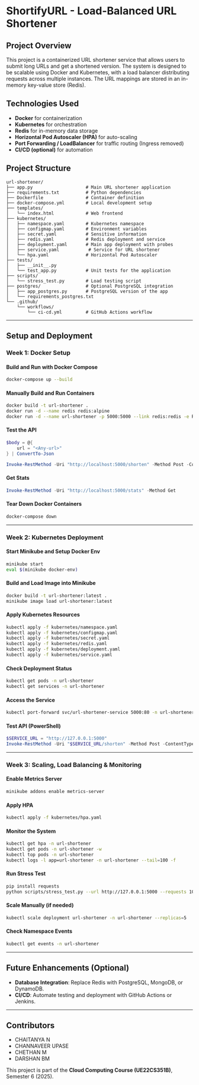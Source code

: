 # ShortifyURL - Load-Balanced URL Shortener

## Project Overview
This project is a containerized URL shortener service that allows users to submit long URLs and get a shortened version. The system is designed to be scalable using Docker and Kubernetes, with a load balancer distributing requests across multiple instances. The URL mappings are stored in an in-memory key-value store (Redis).

## Technologies Used
- **Docker** for containerization
- **Kubernetes** for orchestration
- **Redis** for in-memory data storage
- **Horizontal Pod Autoscaler (HPA)** for auto-scaling
- **Port Forwarding / LoadBalancer** for traffic routing (Ingress removed)
- **CI/CD (optional)** for automation

## Project Structure
```
url-shortener/
├── app.py                    # Main URL shortener application
├── requirements.txt          # Python dependencies
├── Dockerfile                # Container definition
├── docker-compose.yml        # Local development setup
├── templates/
│   └── index.html            # Web frontend
├── kubernetes/
│   ├── namespace.yaml        # Kubernetes namespace
│   ├── configmap.yaml        # Environment variables
│   ├── secret.yaml           # Sensitive information
│   ├── redis.yaml            # Redis deployment and service
│   ├── deployment.yaml       # Main app deployment with probes
│   ├── service.yaml           # Service for URL shortener
│   └── hpa.yaml              # Horizontal Pod Autoscaler
├── tests/
│   ├── __init__.py
│   └── test_app.py           # Unit tests for the application
├── scripts/
│   └── stress_test.py        # Load testing script
├── postgres/                 # Optional PostgreSQL integration
│   ├── app_postgres.py       # PostgreSQL version of the app
│   └── requirements_postgres.txt
└── .github/
    └── workflows/
        └── ci-cd.yml         # GitHub Actions workflow
```

---

## Setup and Deployment

### Week 1: Docker Setup
#### Build and Run with Docker Compose
```sh
docker-compose up --build
```

#### Manually Build and Run Containers
```sh
docker build -t url-shortener .
docker run -d --name redis redis:alpine
docker run -d --name url-shortener -p 5000:5000 --link redis:redis -e REDIS_HOST=redis url-shortener
```

#### Test the API
```powershell
$body = @{
    url = "<Any-url>"
} | ConvertTo-Json

Invoke-RestMethod -Uri "http://localhost:5000/shorten" -Method Post -ContentType "application/json" -Body $body
```

#### Get Stats
```powershell
Invoke-RestMethod -Uri "http://localhost:5000/stats" -Method Get
```

#### Tear Down Docker Containers
```sh
docker-compose down
```

---

### Week 2: Kubernetes Deployment

#### Start Minikube and Setup Docker Env
```sh
minikube start
eval $(minikube docker-env)
```

#### Build and Load Image into Minikube
```sh
docker build -t url-shortener:latest .
minikube image load url-shortener:latest
```

#### Apply Kubernetes Resources
```sh
kubectl apply -f kubernetes/namespace.yaml
kubectl apply -f kubernetes/configmap.yaml
kubectl apply -f kubernetes/secret.yaml
kubectl apply -f kubernetes/redis.yaml
kubectl apply -f kubernetes/deployment.yaml
kubectl apply -f kubernetes/service.yaml
```

#### Check Deployment Status
```sh
kubectl get pods -n url-shortener
kubectl get services -n url-shortener
```

#### Access the Service
```sh
kubectl port-forward svc/url-shortener-service 5000:80 -n url-shortener
```

#### Test API (PowerShell)
```powershell
$SERVICE_URL = "http://127.0.0.1:5000"
Invoke-RestMethod -Uri "$SERVICE_URL/shorten" -Method Post -ContentType "application/json" -Body '{"url":"https://example.com/very/long/url"}'
```

---

### Week 3: Scaling, Load Balancing & Monitoring

#### Enable Metrics Server
```sh
minikube addons enable metrics-server
```

#### Apply HPA
```sh
kubectl apply -f kubernetes/hpa.yaml
```

#### Monitor the System
```sh
kubectl get hpa -n url-shortener
kubectl get pods -n url-shortener -w
kubectl top pods -n url-shortener
kubectl logs -l app=url-shortener -n url-shortener --tail=100 -f
```

#### Run Stress Test
```sh
pip install requests
python scripts/stress_test.py --url http://127.0.0.1:5000 --requests 1000 --concurrency 50
```

#### Scale Manually (if needed)
```sh
kubectl scale deployment url-shortener -n url-shortener --replicas=5
```

#### Check Namespace Events
```sh
kubectl get events -n url-shortener
```

---

## Future Enhancements (Optional)
- **Database Integration**: Replace Redis with PostgreSQL, MongoDB, or DynamoDB.
- **CI/CD**: Automate testing and deployment with GitHub Actions or Jenkins.

---

## Contributors
- CHAITANYA N
- CHANNAVEER UPASE
- CHETHAN M
- DARSHAN BM

This project is part of the **Cloud Computing Course (UE22CS351B)**, Semester 6 (2025).

